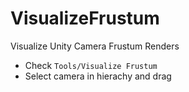 # VisualizeFrustum
Visualize Unity Camera Frustum Renders

- Check `Tools/Visualize Frustum`
- Select camera in hierachy and drag
